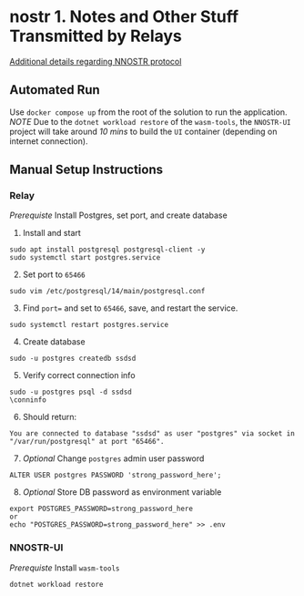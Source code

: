 # nostr 1. Notes and Other Stuff Transmitted by Relays

[Additional details regarding NNOSTR protocol](https://github.com/nostr-protocol/nostr)

## Automated Run

Use `docker compose up` from the root of the solution to run the application.
_NOTE_ Due to the `dotnet workload restore` of the `wasm-tools`, the `NNOSTR-UI` project will take around _10 mins_ to build the `UI` container (depending on internet connection).

## Manual Setup Instructions

### Relay

_Prerequiste_ Install Postgres, set port, and create database

1. Install and start

```
sudo apt install postgresql postgresql-client -y
sudo systemctl start postgres.service
```

2. Set port to `65466`

```
sudo vim /etc/postgresql/14/main/postgresql.conf
```

3. Find `port=` and set to `65466`, save, and restart the service.

```
sudo systemctl restart postgres.service
```

4. Create database

```
sudo -u postgres createdb ssdsd
```

5. Verify correct connection info

```
sudo -u postgres psql -d ssdsd
\conninfo
```

6. Should return:

```
You are connected to database "ssdsd" as user "postgres" via socket in "/var/run/postgresql" at port "65466".
```

7. _Optional_ Change `postgres` admin user password

```
ALTER USER postgres PASSWORD 'strong_password_here';
```

8. _Optional_ Store DB password as environment variable

```
export POSTGRES_PASSWORD=strong_password_here
or
echo "POSTGRES_PASSWORD=strong_password_here" >> .env
```

### NNOSTR-UI

_Prerequiste_ Install `wasm-tools`

```
dotnet workload restore
```
